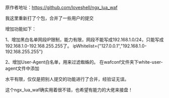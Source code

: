 原作者地址：https://github.com/loveshell/ngx_lua_waf

我这里重新打了个包，合并了一些用户的提交

增加功能如下：

1、增加黑白名单网段IP限制，能力有限，网段不能写成192.168.1.0/24，只能写成192.168.1.0-192.168.255.255了。
ipWhitelist={"127.0.0.1","192.168.1.0-192.168.255.255"}

2、增加User-Agent白名单，用来过滤蜘蛛的。
在wafconf文件夹下white-user-agent文件中添加


水平有限，仅仅是把别人提交的功能进行了合并，经验证无误。

这个ngx_lua_waf确实用着很不错，也希望有能力的大佬来接盘！
